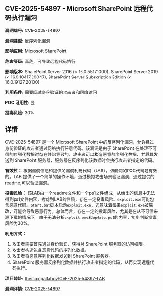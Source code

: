 ## CVE-2025-54897 - Microsoft SharePoint 远程代码执行漏洞

**漏洞编号:** CVE-2025-54897

**漏洞类型:** 反序列化漏洞

**影响应用:** Microsoft SharePoint

**危害等级:** 高危，可导致远程代码执行

**影响版本:** SharePoint Server 2016 (< 16.0.5517.1000), SharePoint Server 2019 (< 16.0.10417.20047), SharePoint Server Subscription Edition (< 16.0.19127.20100)

**利用条件:** 需要经过身份验证的攻击者和网络访问

**POC 可用性:** 是

**投毒风险:** 30%

## 详情

CVE-2025-54897 是一个 Microsoft SharePoint 中的反序列化漏洞，允许经过身份验证的攻击者通过网络执行任意代码。该漏洞是由于 SharePoint 在处理不可信的序列化数据时存在缺陷导致的。攻击者可以构造恶意的序列化数据，并将其发送到 SharePoint 服务器，服务器在反序列化该数据时会执行攻击者指定的代码。

**有效性：**
根据漏洞信息和提供的漏洞利用代码（LAB），该漏洞的POC代码是有效的。LAB 提供了一个简单的操作环境，通过模拟攻击场景验证漏洞。通过提供的readme,可以验证漏洞。

**投毒风险：**
该LAB由一个readme文件和一个ps1文件组成，从给出的信息中无法得到ps1文件内容，考虑到LAB的性质，存在一定投毒风险。`exploit.exe`可能包含恶意代码。`Start.bat`脚本启动`exploit.exe`，这意味着如果`exploit.exe`被篡改，可能会导致恶意行为。总体而言，存在一定的投毒风险，尤其是在从不可信来源下载的情况下。由于无法分析`exploit.exe`和`update.ps1`的内容，初步判断投毒风险为30%。

**利用方式：**
1.  攻击者需要首先通过身份验证，获得对 SharePoint 服务器的访问权限。
2.  攻击者构造包含恶意代码的序列化数据。
3.  攻击者将恶意序列化数据发送到 SharePoint 服务器。
4.  SharePoint 服务器反序列化数据并执行攻击者指定的代码，从而实现远程代码执行。

**项目地址:** [themaxlpalfaboy/CVE-2025-54897-LAB](https://github.com/themaxlpalfaboy/CVE-2025-54897-LAB)

**漏洞详情:** [CVE-2025-54897](https://nvd.nist.gov/vuln/detail/CVE-2025-54897)